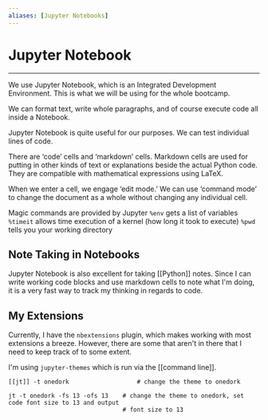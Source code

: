 ```yaml
---
aliases: [Jupyter Notebooks]
---
```

# Jupyter Notebook
---
We use Jupyter Notebook, which is an Integrated Development Environment. This is what we will be using for the whole bootcamp. 

We can format text, write whole paragraphs, and of course execute code all inside a Notebook. 

Jupyter Notebook is quite useful for our purposes. We can test individual lines of code. 

There are ‘code’ cells and ‘markdown’ cells. Markdown cells are used for putting in other kinds of text or explanations beside the actual Python code. They are compatible with mathematical expressions using LaTeX. 

When we enter a cell, we engage ‘edit mode.’ We can use ‘command mode’ to change the document as a whole without changing any individual cell.

Magic commands are provided by Jupyter 
	`%env` gets a list of variables
	`%timeit` allows time execution of a kernel (how long it took to execute)
	`%pwd` tells you your working directory

## Note Taking in Notebooks
Jupyter Notebook is also excellent for taking [[Python]] notes. Since I can write working code blocks and use markdown cells to note what I'm doing, it is a very fast way to track my thinking in regards to code. 

## My Extensions
Currently, I have the `nbextensions` plugin, which makes working with most extensions a breeze. However, there are some that aren't in there that I need to keep track of to some extent. 

I'm using `jupyter-themes` which is run via the [[command line]].
```
[[jt]] -t onedork 					# change the theme to onedork

jt -t onedork -fs 13 -ofs 13 	# change the theme to onedork, set code font size to 13 and output 
								# font size to 13
```